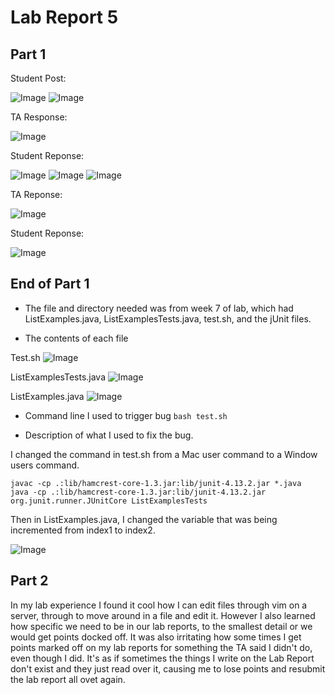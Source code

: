 # Lab Report 5

## Part 1

Student Post:

![Image](https://i.gyazo.com/768466e77fef155be37d832e93ad5eb8.png)
![Image](https://i.gyazo.com/a4de293e91b264a6e836ef0d8fd432ad.png)

TA Response:

![Image](https://i.gyazo.com/0c102603d81e000407824060fa5236a5.png)

Student Reponse:

![Image](https://i.gyazo.com/f74845d68172e2ae41d7e4611dab4eac.png)
![Image](https://i.gyazo.com/86f8d908ccfaaa6b35e3c2dbed616838.png)
![Image](https://i.gyazo.com/feee518e2ef9162161591ffc5f20fed1.png)

TA Reponse:

![Image](https://i.gyazo.com/59a1f3894c16007fe6de1952980342cb.png)

Student Reponse:

![Image](https://i.gyazo.com/bdd045676832e0fe0daa45f811f1ddc9.png)

## End of Part 1
- The file and directory needed was from week 7 of lab, which had ListExamples.java, ListExamplesTests.java, test.sh, and the jUnit files.

- The contents of each file

Test.sh
![Image](https://i.gyazo.com/cbdf5cc39a9519a9ccb3b483613d6e9e.png)

ListExamplesTests.java
![Image](https://i.gyazo.com/c39434f7c385b5f73e0fd58290fad987.png)

ListExamples.java
![Image](https://i.gyazo.com/feee518e2ef9162161591ffc5f20fed1.png)

- Command line I used to trigger bug
`bash test.sh`

- Description of what I used to fix the bug.

I changed the command in test.sh from a Mac user command to a Window users command.

```
javac -cp .:lib/hamcrest-core-1.3.jar:lib/junit-4.13.2.jar *.java
java -cp .:lib/hamcrest-core-1.3.jar:lib/junit-4.13.2.jar org.junit.runner.JUnitCore ListExamplesTests
```

Then in ListExamples.java, I changed the variable that was being incremented from index1 to index2. 

![Image](https://i.gyazo.com/8660729b67020cae3cb16561389bed16.png)

## Part 2

In my lab experience I found it cool how I can edit files through vim on a server, through <h><j><k><l> to move around in a file and edit it. However I also learned how specific we need to be in our lab reports, to the smallest detail or we would get points docked off. It was also irritating how some times I get points marked off on my lab reports for something the TA said I didn't do, even though I did. It's as if sometimes the things I write on the Lab Report don't exist and they just read over it, causing me to lose points and resubmit the lab report all ovet again.

